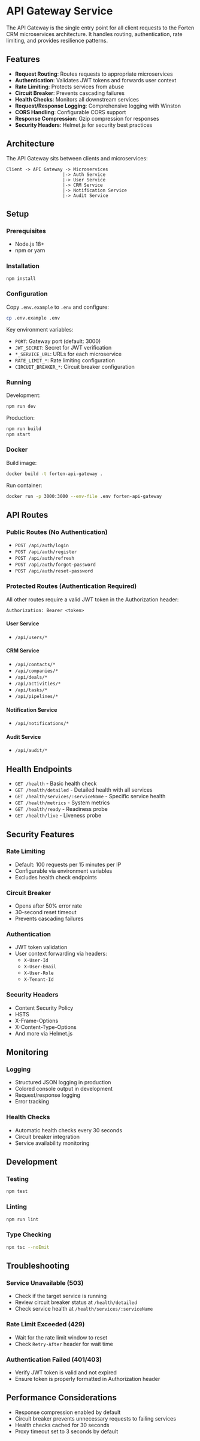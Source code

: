 # API Gateway Service

The API Gateway is the single entry point for all client requests to the Forten CRM microservices architecture. It handles routing, authentication, rate limiting, and provides resilience patterns.

## Features

- **Request Routing**: Routes requests to appropriate microservices
- **Authentication**: Validates JWT tokens and forwards user context
- **Rate Limiting**: Protects services from abuse
- **Circuit Breaker**: Prevents cascading failures
- **Health Checks**: Monitors all downstream services
- **Request/Response Logging**: Comprehensive logging with Winston
- **CORS Handling**: Configurable CORS support
- **Response Compression**: Gzip compression for responses
- **Security Headers**: Helmet.js for security best practices

## Architecture

The API Gateway sits between clients and microservices:

```
Client -> API Gateway -> Microservices
                     |-> Auth Service
                     |-> User Service
                     |-> CRM Service
                     |-> Notification Service
                     |-> Audit Service
```

## Setup

### Prerequisites

- Node.js 18+
- npm or yarn

### Installation

```bash
npm install
```

### Configuration

Copy `.env.example` to `.env` and configure:

```bash
cp .env.example .env
```

Key environment variables:

- `PORT`: Gateway port (default: 3000)
- `JWT_SECRET`: Secret for JWT verification
- `*_SERVICE_URL`: URLs for each microservice
- `RATE_LIMIT_*`: Rate limiting configuration
- `CIRCUIT_BREAKER_*`: Circuit breaker configuration

### Running

Development:
```bash
npm run dev
```

Production:
```bash
npm run build
npm start
```

### Docker

Build image:
```bash
docker build -t forten-api-gateway .
```

Run container:
```bash
docker run -p 3000:3000 --env-file .env forten-api-gateway
```

## API Routes

### Public Routes (No Authentication)

- `POST /api/auth/login`
- `POST /api/auth/register`
- `POST /api/auth/refresh`
- `POST /api/auth/forgot-password`
- `POST /api/auth/reset-password`

### Protected Routes (Authentication Required)

All other routes require a valid JWT token in the Authorization header:

```
Authorization: Bearer <token>
```

#### User Service
- `/api/users/*`

#### CRM Service
- `/api/contacts/*`
- `/api/companies/*`
- `/api/deals/*`
- `/api/activities/*`
- `/api/tasks/*`
- `/api/pipelines/*`

#### Notification Service
- `/api/notifications/*`

#### Audit Service
- `/api/audit/*`

## Health Endpoints

- `GET /health` - Basic health check
- `GET /health/detailed` - Detailed health with all services
- `GET /health/services/:serviceName` - Specific service health
- `GET /health/metrics` - System metrics
- `GET /health/ready` - Readiness probe
- `GET /health/live` - Liveness probe

## Security Features

### Rate Limiting
- Default: 100 requests per 15 minutes per IP
- Configurable via environment variables
- Excludes health check endpoints

### Circuit Breaker
- Opens after 50% error rate
- 30-second reset timeout
- Prevents cascading failures

### Authentication
- JWT token validation
- User context forwarding via headers:
  - `X-User-Id`
  - `X-User-Email`
  - `X-User-Role`
  - `X-Tenant-Id`

### Security Headers
- Content Security Policy
- HSTS
- X-Frame-Options
- X-Content-Type-Options
- And more via Helmet.js

## Monitoring

### Logging
- Structured JSON logging in production
- Colored console output in development
- Request/response logging
- Error tracking

### Health Checks
- Automatic health checks every 30 seconds
- Circuit breaker integration
- Service availability monitoring

## Development

### Testing
```bash
npm test
```

### Linting
```bash
npm run lint
```

### Type Checking
```bash
npx tsc --noEmit
```

## Troubleshooting

### Service Unavailable (503)
- Check if the target service is running
- Review circuit breaker status at `/health/detailed`
- Check service health at `/health/services/:serviceName`

### Rate Limit Exceeded (429)
- Wait for the rate limit window to reset
- Check `Retry-After` header for wait time

### Authentication Failed (401/403)
- Verify JWT token is valid and not expired
- Ensure token is properly formatted in Authorization header

## Performance Considerations

- Response compression enabled by default
- Circuit breaker prevents unnecessary requests to failing services
- Health checks cached for 30 seconds
- Proxy timeout set to 3 seconds by default